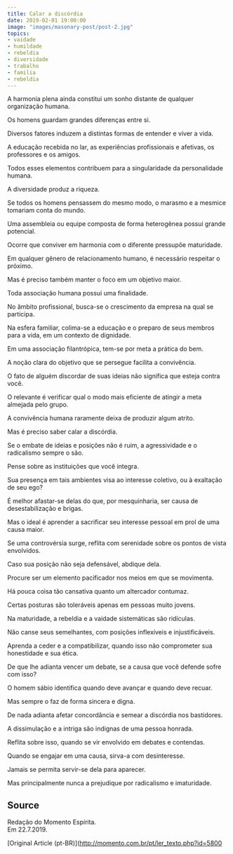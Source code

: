 ```yaml
---
title: Calar a discórdia
date: 2019-02-01 19:00:00
image: "images/masonary-post/post-2.jpg"
topics: 
- vaidade
- humildade
- rebeldia
- diversidade
- trabalho
- familia
- rebeldia
---
```


A harmonia plena ainda constitui um sonho distante de qualquer organização
humana.

Os homens guardam grandes diferenças entre si.

Diversos fatores induzem a distintas formas de entender e viver a vida.

A educação recebida no lar, as experiências profissionais e afetivas, os
professores e os amigos.

Todos esses elementos contribuem para a singularidade da personalidade humana.

A diversidade produz a riqueza.

Se todos os homens pensassem do mesmo modo, o marasmo e a mesmice tomariam
conta do mundo.

Uma assembleia ou equipe composta de forma heterogênea possui grande potencial.

Ocorre que conviver em harmonia com o diferente pressupõe maturidade.

Em qualquer gênero de relacionamento humano, é necessário respeitar o próximo.

Mas é preciso também manter o foco em um objetivo maior.

Toda associação humana possui uma finalidade.

No âmbito profissional, busca-se o crescimento da empresa na qual se participa.

Na esfera familiar, colima-se a educação e o preparo de seus membros para a
vida, em um contexto de dignidade.

Em uma associação filantrópica, tem-se por meta a prática do bem.

A noção clara do objetivo que se persegue facilita a convivência.

O fato de alguém discordar de suas ideias não significa que esteja contra você.

O relevante é verificar qual o modo mais eficiente de atingir a meta almejada
pelo grupo.

A convivência humana raramente deixa de produzir algum atrito.

Mas é preciso saber calar a discórdia.

Se o embate de ideias e posições não é ruim, a agressividade e o radicalismo
sempre o são.

Pense sobre as instituições que você integra.

Sua presença em tais ambientes visa ao interesse coletivo, ou à exaltação de
seu ego?

É melhor afastar-se delas do que, por mesquinharia, ser causa de
desestabilização e brigas.

Mas o ideal é aprender a sacrificar seu interesse pessoal em prol de uma causa
maior.

Se uma controvérsia surge, reflita com serenidade sobre os pontos de vista
envolvidos.

Caso sua posição não seja defensável, abdique dela.

Procure ser um elemento pacificador nos meios em que se movimenta.

Há pouca coisa tão cansativa quanto um altercador contumaz.

Certas posturas são toleráveis apenas em pessoas muito jovens.

Na maturidade, a rebeldia e a vaidade sistemáticas são ridículas.

Não canse seus semelhantes, com posições inflexíveis e injustificáveis.

Aprenda a ceder e a compatibilizar, quando isso não comprometer sua honestidade
e sua ética.

De que lhe adianta vencer um debate, se a causa que você defende sofre com
isso?

O homem sábio identifica quando deve avançar e quando deve recuar.

Mas sempre o faz de forma sincera e digna.

De nada adianta afetar concordância e semear a discórdia nos bastidores.

A dissimulação e a intriga são indignas de uma pessoa honrada.

Reflita sobre isso, quando se vir envolvido em debates e contendas.

Quando se engajar em uma causa, sirva-a com desinteresse.

Jamais se permita servir-se dela para aparecer.

Mas principalmente nunca a prejudique por radicalismo e imaturidade.

## Source
Redação do Momento Espírita.  
Em 22.7.2019.

 


[Original Article (pt-BR)](http://momento.com.br/pt/ler_texto.php?id=5800
